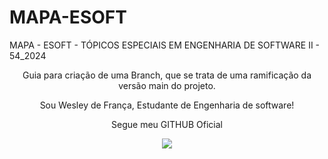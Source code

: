 # MAPA-ESOFT
MAPA - ESOFT - TÓPICOS ESPECIAIS EM ENGENHARIA DE SOFTWARE II - 54_2024

<div align="center">

Guia para criação de uma Branch, que se trata de uma ramificação da versão main do projeto.

Sou Wesley de França, Estudante de Engenharia de software!

Segue meu GITHUB Oficial

![](https://github.com/w3ssfs)

</div>
